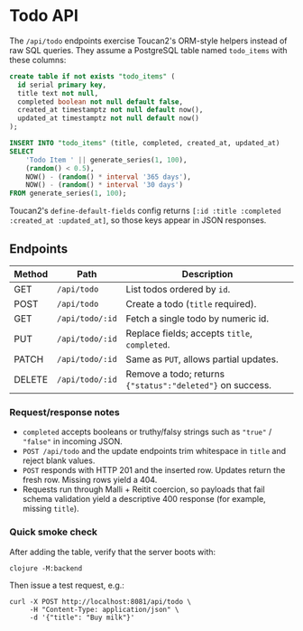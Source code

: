 # Todo API

The `/api/todo` endpoints exercise Toucan2's ORM-style helpers instead of raw SQL queries. They assume a PostgreSQL table named `todo_items` with these columns:

```sql
create table if not exists "todo_items" (
  id serial primary key,
  title text not null,
  completed boolean not null default false,
  created_at timestamptz not null default now(),
  updated_at timestamptz not null default now()
);
```

```sql
INSERT INTO "todo_items" (title, completed, created_at, updated_at)
SELECT
    'Todo Item ' || generate_series(1, 100),
    (random() < 0.5),
    NOW() - (random() * interval '365 days'),
    NOW() - (random() * interval '30 days')
FROM generate_series(1, 100);
```
Toucan2's `define-default-fields` config returns `[:id :title :completed :created_at :updated_at]`, so those keys appear in JSON responses.

## Endpoints

| Method | Path              | Description                              |
|--------|-------------------|------------------------------------------|
| GET    | `/api/todo`       | List todos ordered by `id`.              |
| POST   | `/api/todo`       | Create a todo (`title` required).        |
| GET    | `/api/todo/:id`   | Fetch a single todo by numeric id.       |
| PUT    | `/api/todo/:id`   | Replace fields; accepts `title`, `completed`. |
| PATCH  | `/api/todo/:id`   | Same as `PUT`, allows partial updates.   |
| DELETE | `/api/todo/:id`   | Remove a todo; returns `{"status":"deleted"}` on success. |

### Request/response notes

- `completed` accepts booleans or truthy/falsy strings such as `"true"` / `"false"` in incoming JSON.
- `POST /api/todo` and the update endpoints trim whitespace in `title` and reject blank values.
- `POST` responds with HTTP 201 and the inserted row. Updates return the fresh row. Missing rows yield a 404.
- Requests run through Malli + Reitit coercion, so payloads that fail schema validation yield a descriptive 400 response (for example, missing `title`).

### Quick smoke check

After adding the table, verify that the server boots with:

```
clojure -M:backend
```

Then issue a test request, e.g.:

```
curl -X POST http://localhost:8081/api/todo \
     -H "Content-Type: application/json" \
     -d '{"title": "Buy milk"}'
```
